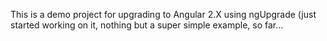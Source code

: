 This is a demo project for upgrading to Angular 2.X using ngUpgrade (just started working on it, nothing but a super simple example, so far...
